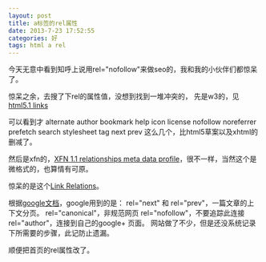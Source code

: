 ```yaml
---
layout: post
title: a标签的rel属性
date: 2013-7-23 17:52:55
categories: 好
tags: html a rel
---
```


今天无意中看到知呼上说用rel="nofollow"来做seo的，我和我的小伙伴们都惊呆了。

惊呆之余，去搜了下rel的属性值，没想到找到一堆冲突的，
先是w3的，见[html5.1 links](http://www.w3.org/TR/html51/links.html)

可以看到才 alternate author bookmark help icon license nofollow noreferrer prefetch search stylesheet tag next prev 这么几个，比html5草案以及xhtml的删减了。

然后是xfn的，[XFN 1.1 relationships meta data profile](http://gmpg.org/xfn/11)，很不一样，当然这个是微格式的，也算情有可原。

惊呆的是这个[Link Relations](http://www.iana.org/assignments/link-relations/link-relations.xhtml)。

根据[google文档](https://support.google.com/webmasters/answer/1663744?hl=zh-Hans&ref_topic=2371375)，google用到的是：
  rel="next" 和 rel="prev"，一篇文章的上下文分页。
  rel="canonical"，非规范网页
  rel="nofollow"，不要追踪此连接
  rel="author"，连接到自己的google+ 页面。
网站做了不少，但是还没系统记录下所需要的步骤，此记防止遗漏。

顺便把首页的rel属性改了。
